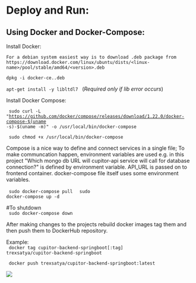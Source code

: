 
# Deploy and Run:

## Using Docker and Docker-Compose:
  Install Docker:
  
    For a debian system easiest way is to download .deb package from https://download.docker.com/linux/ubuntu/dists/<linux-name>/pool/stable/amd64/<version>.deb
  
   <code>dpkg -i docker-ce..deb </code>
  
   <code>apt-get install -y libltdl7 </code> (<i>Required only if lib error occurs</i>)
  
  Install Docker Compose:
  
  <code> sudo curl -L "https://github.com/docker/compose/releases/download/1.22.0/docker-compose-$(uname -s)-$(uname -m)" -o /usr/local/bin/docker-compose </code>
  
  <code> sudo chmod +x /usr/local/bin/docker-compose </code>
  
  Compose is a nice way to define and connect services in a single file; To make communcation happen, environment variables are used e.g. in this project "Which mongo db URL will cupitor-api service will call for database connection?" is defined by environment variable.
  API_URL is passed on to frontend container. docker-compose file itself uses some environment variables.

<code> sudo docker-compose pull </code>
<code> sudo <env variables> docker-compose up -d </code>

#To shutdown <br>
<code> sudo docker-compose down </code>


After making changes to the projects rebuild docker images tag them and then push them to DockerHub repository.

Example:<br>
<code> docker tag cupitor-backend-springboot[:tag] trexsatya/cupitor-backend-springboot </code>

<code> docker push trexsatya/cupitor-backend-springboot:latest </code>

<img src="https://docs.microsoft.com/en-us/dotnet/standard/microservices-architecture/docker-application-development-process/media/image20.png">

